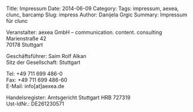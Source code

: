 Title: Impressum
Date: 2014-06-09
Category: 
Tags: impressum, aexea, clunc, barcamp
Slug: impress
Author: Danijela Grgic
Summary: Impressum für clunc


Veranstalter: aexea GmbH – communication. content. consulting  
Marienstraße 42  
70178 Stuttgart  

Geschäftsführer: Saim Rolf Alkan  
Sitz der Gesellschaft: Stuttgart  

Tel: +49 711 699 486-0  
Fax: +49 711 699 486-60  
E-Mail: info[at]aexea.de  

Handelsregister: Amtsgericht Stuttgart  HRB 727319  
Ust-IdNr.: DE261230571  
